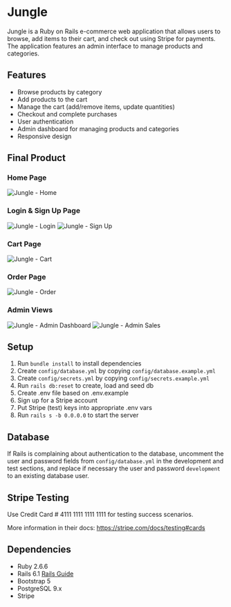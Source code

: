 # Jungle

Jungle is a Ruby on Rails e-commerce web application that allows users to browse, add items to their cart, and check out using Stripe for payments. The application features an admin interface to manage products and categories.

## Features

- Browse products by category
- Add products to the cart
- Manage the cart (add/remove items, update quantities)
- Checkout and complete purchases
- User authentication
- Admin dashboard for managing products and categories
- Responsive design

## Final Product

### Home Page

![Jungle - Home]()

### Login & Sign Up Page

![Jungle - Login]()
![Jungle - Sign Up]()

### Cart Page

![Jungle - Cart]()

### Order Page

![Jungle - Order]()

### Admin Views

![Jungle - Admin Dashboard]()
![Jungle - Admin Sales]()

## Setup

1. Run `bundle install` to install dependencies
2. Create `config/database.yml` by copying `config/database.example.yml`
3. Create `config/secrets.yml` by copying `config/secrets.example.yml`
4. Run `rails db:reset` to create, load and seed db
5. Create .env file based on .env.example
6. Sign up for a Stripe account
7. Put Stripe (test) keys into appropriate .env vars
8. Run `rails s -b 0.0.0.0` to start the server

## Database

If Rails is complaining about authentication to the database, uncomment the user and password fields from `config/database.yml` in the development and test sections, and replace if necessary the user and password `development` to an existing database user.

## Stripe Testing

Use Credit Card # 4111 1111 1111 1111 for testing success scenarios.

More information in their docs: <https://stripe.com/docs/testing#cards>

## Dependencies

- Ruby 2.6.6
- Rails 6.1 [Rails Guide](http://guides.rubyonrails.org/v6.1/)
- Bootstrap 5
- PostgreSQL 9.x
- Stripe

